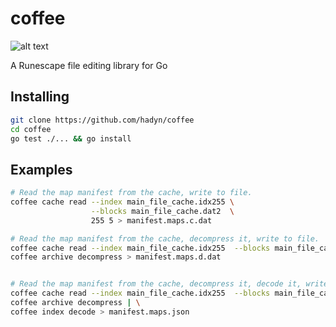 # coffee

![alt text](https://travis-ci.com/Hadyn/coffee.svg?branch=master "Build Status")

A Runescape file editing library for Go

## Installing

```bash
git clone https://github.com/hadyn/coffee
cd coffee
go test ./... && go install
```

## Examples

```bash
# Read the map manifest from the cache, write to file.
coffee cache read --index main_file_cache.idx255 \
                  --blocks main_file_cache.dat2  \
                  255 5 > manifest.maps.c.dat

# Read the map manifest from the cache, decompress it, write to file.
coffee cache read --index main_file_cache.idx255  --blocks main_file_cache.dat2 255 5 | \ 
coffee archive decompress > manifest.maps.d.dat


# Read the map manifest from the cache, decompress it, decode it, write to JSON file.
coffee cache read --index main_file_cache.idx255  --blocks main_file_cache.dat2 255 5 | \ 
coffee archive decompress | \
coffee index decode > manifest.maps.json
```